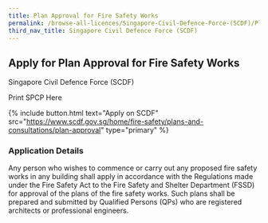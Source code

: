 ```yaml
---
title: Plan Approval for Fire Safety Works
permalink: /browse-all-licences/Singapore-Civil-Defence-Force-(SCDF)/Plan-Approval-for-Fire-Safety-Works
third_nav_title: Singapore Civil Defence Force (SCDF)
---
```


## Apply for Plan Approval for Fire Safety Works

Singapore Civil Defence Force (SCDF)

Print SPCP Here


{% include button.html text="Apply on SCDF" src="https://www.scdf.gov.sg/home/fire-safety/plans-and-consultations/plan-approval" type="primary" %}

### Application Details

<p>Any person who wishes to commence or carry out any proposed fire safety works in any building shall apply in accordance with the Regulations made under the Fire Safety Act to the Fire Safety and Shelter Department (FSSD) for approval of the plans of the fire safety works. Such plans shall be prepared and submitted by Qualified Persons (QPs) who are registered architects or professional engineers.</p>

